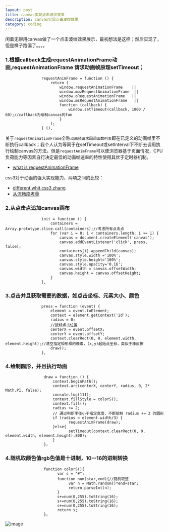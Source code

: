 ```yaml
---
layout: post
title: canvas实现点击波纹效果
description: canvas实现点击波纹效果
category: coding
---
```

闲着无聊用canvas做了一个点击波纹效果展示，最初想法是这样；然后实现了，但是样子跑偏了。。。。

### 1.根据callback生成requestAnimationFrame动画,requestAnimationFrame 请求动画帧原理setTimeout；

                    requestAnimFrame = function () {
                        return (
                            window.requestAnimationFrame    ||
                            window.mozRequestAnimationFrame  ||
                            window.oRequestAnimationFrame   ||
                            window.msRequestAnimationFrame   ||
                            function (callback) {
                                window.setTimeout(callback, 1000 / 60);//callback为绘制canvas的fun
                            }
                        );
                    } (),

关于`requestAnimationFrame`全称`动画帧请求回调函数列表`即在已定义的动画帧里不断执行callback；我个人认为等同于在setTimeout或setInterval下不断去调用执行绘制canvas的方法。但是`requestAnimFrame`可以使浏览器基于页面情况，CPU负荷能力等因素自行决定最佳的动画帧速率的特性使得其优于定时器机制。

- [what is requestAnimationFrame][1]

css3对于动画的强大实现能力，两项之间的比较：

- [different whit css3 zhang][2]
- [从流畅度考量][3]

### 2.从点击点追加canvas画布

                    init = function () {
                        containers = Array.prototype.slice.call(containers);//考虑所有点击点
                        for (var i = 0; i < containers.length; i += 1) {
                            canvas = document.createElement('canvas');
                            canvas.addEventListener('click', press, false);
                            containers[i].appendChild(canvas);
                            canvas.style.width ='100%';
                            canvas.style.height='100%';
                            canvas.style.opacity='0.16';
                            canvas.width = canvas.offsetWidth;
                            canvas.height = canvas.offsetHeight;
                        }
                    },

### 3.点击并且获取需要的数据，如点击坐标、元素大小、颜色

                    press = function (event) {
                        element = event.toElement;
                        context = element.getContext('2d');
                        radius = 0;
                        //鼠标点击位置
                        centerX = event.offsetX;
                        centerY = event.offsetY;
                        context.clearRect(0, 0, element.width, element.height);//清空指定矩形框的像素，(x,y)起始点坐标，类似于橡皮擦
                        draw();
                    },

### 4.绘制圆形，并且执行动画

                     draw = function () {
                         context.beginPath();
                         context.arc(centerX, centerY, radius, 0, 2* Math.PI, false);
                         console.log(111);
                         context.fillStyle = colorS();
                         context.fill();
                         radius += 2;
                         // 通过判断半径小于指定宽度，不断绘制 radius += 2 的圆形
                         if (radius < element.width/3) {
                                requestAnimFrame(draw);
                         }else{
                                setTimeout(context.clearRect(0, 0, element.width, element.height),800);
                         }
                     };

### 4.随机取颜色值rgb色值是十进制，10--16的进制转换

                     function colorS(){
                           var s = "#";
                           function num(star,end){//随机取整
                                var n = Math.random()*end+star;
                                return parseInt(n);
                           }
                           s+=num(0,255).toString(16);
                           s+=num(0,255).toString(16);
                           s+=num(0,255).toString(16);
                           return s;
                     };

![image](http://wx2.sinaimg.cn/mw690/a14ea38fgy1fdvtsn4dnwj207l05fq2q.jpg)

[1]: http://www.tuicool.com/articles/uUfYry
[2]: http://www.zhangxinxu.com/wordpress/2013/09/css3-animation-requestanimationframe-tween-%E5%8A%A8%E7%94%BB%E7%AE%97%E6%B3%95/
[3]: https://www.zhihu.com/question/33686030